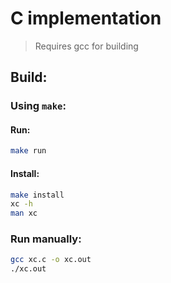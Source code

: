 # C implementation

> Requires gcc for building

## Build:
### Using `make`:
#### Run:
```bash
make run
```
#### Install:
```bash
make install
xc -h
man xc
```

### Run manually: 
```bash
gcc xc.c -o xc.out
./xc.out
```
